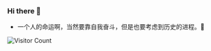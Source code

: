 ### Hi there 👋

- 一个人的命运啊，当然要靠自我奋斗，但是也要考虑到历史的进程。🤔

<!--
**liubaicai/liubaicai** is a ✨ _special_ ✨ repository because its `README.md` (this file) appears on your GitHub profile.

Here are some ideas to get you started:

- 🔭 I’m currently working on ...
- 🌱 I’m currently learning ...
- 👯 I’m looking to collaborate on ...
- 🤔 I’m looking for help with ...
- 💬 Ask me about ...
- 📫 How to reach me: ...
- 😄 Pronouns: ...
- ⚡ Fun fact: ...
-->

<!--
[![liubaicai stats](https://github-readme-stats.vercel.app/api?username=liubaicai)](https://github.com/liubaicai)
-->
![Visitor Count](https://profile-counter.glitch.me/liubaicai/count.svg)
